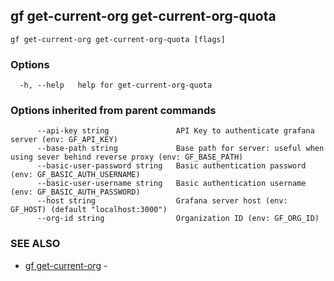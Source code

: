 ## gf get-current-org get-current-org-quota



```
gf get-current-org get-current-org-quota [flags]
```

### Options

```
  -h, --help   help for get-current-org-quota
```

### Options inherited from parent commands

```
      --api-key string               API Key to authenticate grafana server (env: GF_API_KEY)
      --base-path string             Base path for server: useful when using sever behind reverse proxy (env: GF_BASE_PATH)
      --basic-user-password string   Basic authentication password (env: GF_BASIC_AUTH_USERNAME)
      --basic-user-username string   Basic authentication username (env: GF_BASIC_AUTH_PASSWORD)
      --host string                  Grafana server host (env: GF_HOST) (default "localhost:3000")
      --org-id string                Organization ID (env: GF_ORG_ID)
```

### SEE ALSO

* [gf get-current-org](gf_get-current-org.md)	 - 

